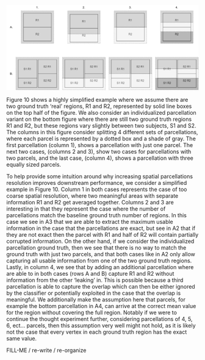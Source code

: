 

![why](https://raw.githubusercontent.com/sahahn/parc_scaling/master/extra/Figures/why_boost.png)

Figure 10 shows a highly simplified example where we assume there are two ground truth ‘real’ regions, R1 and R2, represented by solid line boxes on the top half of the figure. We also consider an individualized parcellation variant on the bottom figure where there are still two ground truth regions R1 and R2, but these regions vary slightly between two subjects, S1 and S2. The columns in this figure consider splitting 4 different sets of parcellations, where each parcel is represented by a dotted box and a shade of gray. The first parcellation (column 1), shows a parcellation with just one parcel. The next two cases, (columns 2 and 3), show two cases for parcellations with two parcels, and the last case, (column 4), shows a parcellation with three equally sized parcels.

To help provide some intuition around why increasing spatial parcellations resolution improves downstream performance, we consider a simplified example in Figure 10. Column 1 in both cases represents the case of too coarse spatial resolution, where two meaningful areas with separate information R1 and R2 get averaged together. Columns 2 and 3 are interesting in that they represent the case where the number of parcellations match the baseline ground truth number of regions. In this case we see in A3 that we are able to extract the maximum usable information in the case that the parcellations are exact, but see in A2 that if they are not exact then the parcel with R1 and half of R2 will contain partially corrupted information. On the other hand, if we consider the individualized parcellation ground truth, then we see that there is no way to match the ground truth with just two parcels, and that both cases like in A2 only allow capturing all usable information from one of the two ground truth regions. Lastly, in column 4, we see that by adding an additional parcellation where are able to in both cases (rows A and B) capture R1 and R2 without information from the other ‘leaking’ in. This is possible because a third parcellation is able to capture the overlap which can then be either ignored by the classifier or potentially exploited in the case that the overlap is meaningful. We additionally make the assumption here that parcels, for example the bottom parcellation in A4, can arrive at the correct mean value for the region without covering the full region. Notably if we were to continue the thought experiment further, considering parcellations of 4, 5, 6, ect… parcels, then this assumption very well might not hold, as it is likely not the case that every vertex in each ground truth region has the exact same value. 

FILL-ME / re-write / re-organize